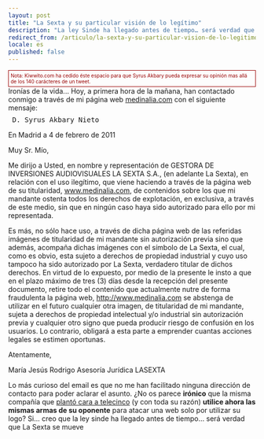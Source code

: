 ```yaml
---
layout: post
title: "La Sexta y su particular visión de lo legítimo"
description: "La ley Sinde ha llegado antes de tiempo… será verdad que La Sexta se mueve..."
redirect_from: /articulo/la-sexta-y-su-particular-vision-de-lo-legitimo/
locale: es
published: false
---
```


<div style="font-size:10px; border:1px solid #900; padding:4px;color:#900; ">Nota: Kiwwito.com ha cedido éste espacio para que Syrus Akbary pueda expresar su opinión mas allá de los 140 carácteres de un tweet.</div>
Ironías de la vida...
 Hoy, a primera hora de la mañana, han contactado conmigo a través de mi página web <a href="http://www.medinalia.com">medinalia.com</a> con el siguiente mensaje:

<p style="display: block; font-family:monospace; margin:8px;">D. Syrus Akbary Nieto

 En Madrid a 4 de febrero de 2011

Muy Sr. Mío,

Me dirijo a Usted, en nombre y representación de GESTORA DE INVERSIONES AUDIOVISUALES LA SEXTA S.A., (en adelante La Sexta), en relación con el uso ilegítimo, que viene haciendo a través de la página web de su titularidad, www.medinalia.com, de contenidos sobre los que mi mandante ostenta todos los derechos de explotación, en exclusiva, a través de este medio, sin que en ningún caso haya sido autorizado para ello por mi representada.

Es más, no sólo hace uso, a través de dicha página web de las referidas imágenes de titularidad de mi mandante sin autorización previa sino que además, acompaña dichas imágenes con el símbolo de La Sexta, el cual, como es obvio, esta sujeto a derechos de propiedad industrial y cuyo uso tampoco ha sido autorizado por La Sexta, verdadero titular de dichos derechos.
 En virtud de lo expuesto, por medio de la presente le insto a que en el plazo máximo de tres (3) días desde la recepción del presente documento, retire todo el contenido que actualmente nutre de forma fraudulenta la página web, http://www.medinalia.com se abstenga de utilizar en el futuro cualquier otra imagen, de titularidad de mi mandante, sujeta a derechos de propiedad intelectual y/o industrial sin autorización previa y cualquier otro signo que pueda producir riesgo de confusión en los usuarios. Lo contrario, obligará a esta parte a emprender cuantas acciones legales se estimen oportunas.

Atentamente,


María Jesús Rodrigo
Asesoría Jurídica LASEXTA</p>
Lo más curioso del email es que no me han facilitado ninguna dirección de contacto para poder aclarar el asunto.
 ¿No os parece **irónico** que la misma compañía que <a href="http://www.notishow.com/actualidad/se08/ac230908-lasexta-telecinco.htm">plantó cara a telecinco</a> (y con toda su razón) **utilice ahora las mismas armas de su oponente** para atacar una web solo por utilizar su logo?
 Si... creo que la ley sinde ha llegado antes de tiempo… será verdad que La Sexta se mueve